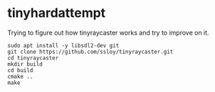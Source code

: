 # tinyhardattempt

Trying to figure out how tinyraycaster works and try to improve on it.


```
sudo apt install -y libsdl2-dev git
git clone https://github.com/ssloy/tinyraycaster.git
cd tinyraycaster
mkdir build
cd build
cmake ..
make

```

